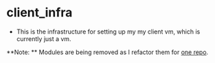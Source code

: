 #  client_infra
+ This is the infrastructure for setting up my my client vm, which is currently just a vm.

**Note: ** Modules are being removed as I refactor them for [one repo](https://github.com/ataylor-us/nuc_infra).

